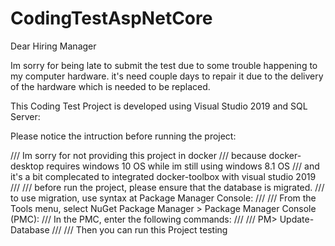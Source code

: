 # CodingTestAspNetCore

Dear Hiring Manager

Im sorry for being late to submit the test due to some trouble happening to my computer hardware.
it's need couple days to repair it due to the delivery of the hardware which is needed to be replaced.

This Coding Test Project is developed using Visual Studio 2019 and SQL Server:

Please notice the intruction before running the project:

/// Im sorry for not providing this project in docker
/// because docker-desktop requires windows 10 OS while im still using windows 8.1 OS 
/// and it's a bit complecated to integrated docker-toolbox with visual studio 2019
/// 
/// before run the project, please ensure that the database is migrated.
/// to use migration, use syntax at Package Manager Console:
/// 
/// From the Tools menu, select NuGet Package Manager > Package Manager Console (PMC):
/// In the PMC, enter the following commands:
/// 
/// PM> Update-Database
/// 
/// Then you can run this Project testing



